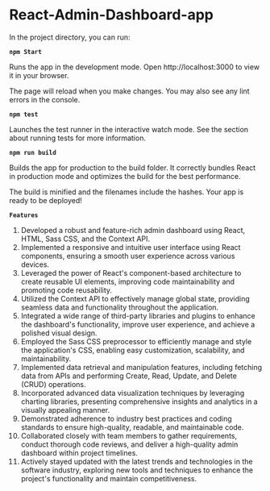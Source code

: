 
# React-Admin-Dashboard-app
In the project directory, you can run:

**`npm Start`**

Runs the app in the development mode.
Open http://localhost:3000 to view it in your browser.

The page will reload when you make changes.
You may also see any lint errors in the console.

**`npm test`**

Launches the test runner in the interactive watch mode.
See the section about running tests for more information.

**`npm run build`**

Builds the app for production to the build folder.
It correctly bundles React in production mode and optimizes the build for the best performance.

The build is minified and the filenames include the hashes.
Your app is ready to be deployed!

 **`Features`**

1) Developed a robust and feature-rich admin dashboard using React, HTML, Sass CSS, and the Context API.
2) Implemented a responsive and intuitive user interface using React components, ensuring a smooth user experience across various devices.
3) Leveraged the power of React's component-based architecture to create reusable UI elements, improving code maintainability and promoting code reusability.
4) Utilized the Context API to effectively manage global state, providing seamless data and functionality throughout the application.
5) Integrated a wide range of third-party libraries and plugins to enhance the dashboard's functionality, improve user experience, and achieve a polished visual design.
6) Employed the Sass CSS preprocessor to efficiently manage and style the application's CSS, enabling easy customization, scalability, and maintainability.
7) Implemented data retrieval and manipulation features, including fetching data from APIs and performing Create, Read, Update, and Delete (CRUD) operations.
8) Incorporated advanced data visualization techniques by leveraging charting libraries, presenting comprehensive insights and analytics in a visually appealing manner.
9) Demonstrated adherence to industry best practices and coding standards to ensure high-quality, readable, and maintainable code.
10) Collaborated closely with team members to gather requirements, conduct thorough code reviews, and deliver a high-quality admin dashboard within project timelines.
11) Actively stayed updated with the latest trends and technologies in the software industry, exploring new tools and techniques to enhance the project's functionality and maintain competitiveness.
